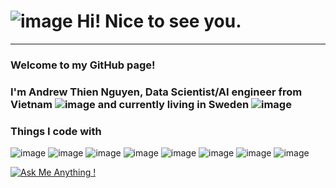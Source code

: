 # ![image](https://github.com/AndrewNguyen27296/AndrewNguyen27296/assets/24667111/3acace2b-d78c-4118-b4f4-5562a47a1eee) Hi! Nice to see you.
-------------------------------

### Welcome to my GitHub page!
### I'm Andrew Thien Nguyen, Data Scientist/AI engineer from Vietnam ![image](https://github.com/AndrewNguyen27296/AndrewNguyen27296/assets/24667111/24ba313c-40b8-434f-82f0-7f4940cd403a) and currently living in Sweden ![image](https://github.com/AndrewNguyen27296/AndrewNguyen27296/assets/24667111/f6e9c932-fc6d-4132-9976-b93f6da8a3b6)

### Things I code with 
![image](https://github.com/AndrewNguyen27296/AndrewNguyen27296/assets/24667111/7962af7b-fc0b-4dc4-972d-d6a95e4e3c31) ![image](https://github.com/AndrewNguyen27296/AndrewNguyen27296/assets/24667111/05d6d8a0-e3ae-4210-a769-131e1d85a37a) ![image](https://github.com/AndrewNguyen27296/AndrewNguyen27296/assets/24667111/32281dac-4d3d-4a7c-a6fb-37ae61a6efd5) ![image](https://github.com/AndrewNguyen27296/AndrewNguyen27296/assets/24667111/92cc56fe-200f-43cc-be9b-a10c5e6bd767) ![image](https://github.com/AndrewNguyen27296/AndrewNguyen27296/assets/24667111/f2f52ab1-e0a4-4b24-9da5-c42eeaea96f3) ![image](https://github.com/AndrewNguyen27296/AndrewNguyen27296/assets/24667111/3c5ac21a-e4f8-456e-aab8-4796bc505b83) ![image](https://github.com/AndrewNguyen27296/AndrewNguyen27296/assets/24667111/686a88d3-ceac-45c6-9905-3fa1f067f1b4) ![image](https://github.com/AndrewNguyen27296/AndrewNguyen27296/assets/24667111/83a99f82-accd-45b5-89b6-983d0b9f1b14)









[![Ask Me Anything !](https://img.shields.io/badge/Ask%20me-anything-1abc9c.svg)](https://github.com/AndrewNguyen27296/AndrewNguyen27296/ama)

<!--
**AndrewNguyen27296/AndrewNguyen27296** is a ✨ _special_ ✨ repository because its `README.md` (this file) appears on your GitHub profile.

Here are some ideas to get you started:

- 🔭 I’m currently working on ...
- 🌱 I’m currently learning ...
- 👯 I’m looking to collaborate on ...
- 🤔 I’m looking for help with ...
- 💬 Ask me about ...
- 📫 How to reach me: ...
- 😄 Pronouns: ...
- ⚡ Fun fact: ...
-->
